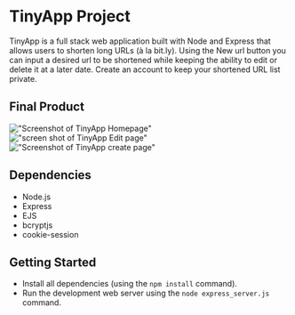 # TinyApp Project

TinyApp is a full stack web application built with Node and Express that allows users to shorten long URLs (à la bit.ly). Using the New url button you can input a desired url to be shortened while keeping the ability to edit or delete it at a later date. Create an account to keep your shortened URL list private.

## Final Product

!["Screenshot of TinyApp Homepage"]("https://github.com/Daniel7763/tinyapp/blob/main/Docs/TinyApp%20create%20page.png")
!["screen shot of TinyApp Edit page"]("https://github.com/Daniel7763/tinyapp/blob/main/Docs/TinyApp%20Edit%20Page.png?raw=true")
!["Screenshot of TinyApp create page"]("https://github.com/Daniel7763/tinyapp/blob/main/Docs/TinyApp%20create%20page.png?raw=true")

## Dependencies

- Node.js
- Express
- EJS
- bcryptjs
- cookie-session

## Getting Started

- Install all dependencies (using the `npm install` command).
- Run the development web server using the `node express_server.js` command.